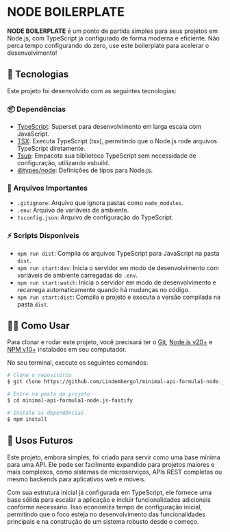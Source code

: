 # NODE BOILERPLATE

**NODE BOILERPLATE** é um ponto de partida simples para seus projetos em Node.js, com TypeScript já configurado de forma moderna e eficiente. Não perca tempo configurando do zero, use este boilerplate para acelerar o desenvolvimento!

## 🚀 Tecnologias

Este projeto foi desenvolvido com as seguintes tecnologias:

### 📦 Dependências

- [TypeScript](https://www.npmjs.com/package/typescript): Superset para desenvolvimento em larga escala com JavaScript.
- [TSX](https://www.npmjs.com/package/tsx): Executa TypeScript (tsx), permitindo que o Node.js rode arquivos TypeScript diretamente.
- [Tsup](https://www.npmjs.com/package/tsup): Empacota sua biblioteca TypeScript sem necessidade de configuração, utilizando esbuild.
- [@types/node](https://www.npmjs.com/package/@types/node): Definições de tipos para Node.js.

### 📄 Arquivos Importantes

- `.gitignore`: Arquivo que ignora pastas como `node_modules`.
- `.env`: Arquivo de variáveis de ambiente.
- `tsconfig.json`: Arquivo de configuração do TypeScript.

### ⚡ Scripts Disponíveis

- `npm run dist`: Compila os arquivos TypeScript para JavaScript na pasta `dist`.
- `npm run start:dev`: Inicia o servidor em modo de desenvolvimento com variáveis de ambiente carregadas do `.env`.
- `npm run start:watch`: Inicia o servidor em modo de desenvolvimento e recarrega automaticamente quando há mudanças no código.
- `npm run start:dist`: Compila o projeto e executa a versão compilada na pasta `dist`.

## 👨‍💻 Como Usar

Para clonar e rodar este projeto, você precisará ter o [Git](https://git-scm.com), [Node.js v20+](https://nodejs.org/en/) e [NPM v10+](https://nodejs.org/en/) instalados em seu computador.

No seu terminal, execute os seguintes comandos:

```bash
# Clone o repositório
$ git clone https://github.com/Lindembergol/minimal-api-formula1-node.js-fastify

# Entre na pasta do projeto
$ cd minimal-api-formula1-node.js-fastify

# Instale as dependências
$ npm install

```

## 🌱 Usos Futuros

Este projeto, embora simples, foi criado para servir como uma base mínima para uma API. Ele pode ser facilmente expandido para projetos maiores e mais complexos, como sistemas de microserviços, APIs REST completas ou mesmo backends para aplicativos web e móveis.

Com sua estrutura inicial já configurada em TypeScript, ele fornece uma base sólida para escalar a aplicação e incluir funcionalidades adicionais conforme necessário. Isso economiza tempo de configuração inicial, permitindo que o foco esteja no desenvolvimento das funcionalidades principais e na construção de um sistema robusto desde o começo.
